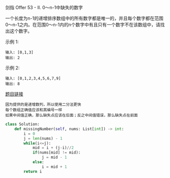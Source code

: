 剑指 Offer 53 - II. 0～n-1中缺失的数字


一个长度为n-1的递增排序数组中的所有数字都是唯一的，并且每个数字都在范围0～n-1之内。在范围0～n-1内的n个数字中有且只有一个数字不在该数组中，请找出这个数字。

示例 1:
```
输入: [0,1,3]
输出: 2
```
示例 2:
```
输入: [0,1,2,3,4,5,6,7,9]
输出: 8
```

[题目链接](https://leetcode-cn.com/problems/que-shi-de-shu-zi-lcof/)

```
因为提供的是递增数列，所以使用二分法更快
每个数组正确值应该和其编号一样
如果中间值正确，那么缺失点应该在后面；反之中间值错误，那么缺失点在前面
```

```python
class Solution:
    def missingNumber(self, nums: List[int]) -> int:
        i = 0
        j = len(nums) - 1
        while(i<=j):
            mid = i + (j-i)//2
            if(nums[mid] != mid):
                j = mid - 1
            else:
                i = mid + 1
        return i
```
